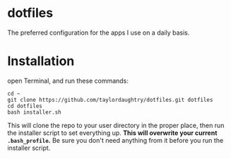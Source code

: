 # dotfiles

The preferred configuration for the apps I use on a daily basis.

# Installation

open Terminal, and run these commands:

```
cd ~
git clone https://github.com/taylordaughtry/dotfiles.git dotfiles
cd dotfiles
bash installer.sh
```

This will clone the repo to your user directory in the proper place, then run
the installer script to set everything up. **This will overwrite your current
`.bash_profile`.** Be sure you don't need anything from it before you run the
installer script.